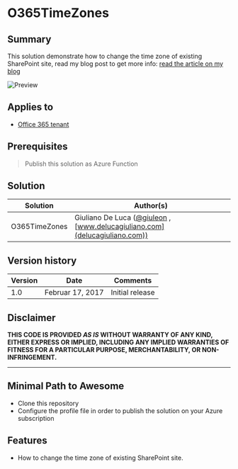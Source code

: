 # O365TimeZones

## Summary
This solution demonstrate how to change the time zone of existing SharePoint site, read my blog post to get more info:
[read the article on my blog](https://delucagiuliano.com/typical-issue-with-regional-settings-for-a-multinational-company-in-office-365)

![Preview](https://delucagiuliano.com/wp-content/uploads/2019/02/Demo2.gif)

## Applies to

* [Office 365 tenant](https://dev.office.com/sharepoint/docs/spfx/set-up-your-development-environment)

## Prerequisites
 
> Publish this solution as Azure Function

## Solution

Solution|Author(s)
--------|---------
O365TimeZones|Giuliano De Luca ([@giuleon](https://twitter.com/giuleon) , [www.delucagiuliano.com](delucagiuliano.com))


## Version history

Version|Date|Comments
-------|----|--------
1.0|Februar 17, 2017|Initial release

## Disclaimer
**THIS CODE IS PROVIDED *AS IS* WITHOUT WARRANTY OF ANY KIND, EITHER EXPRESS OR IMPLIED, INCLUDING ANY IMPLIED WARRANTIES OF FITNESS FOR A PARTICULAR PURPOSE, MERCHANTABILITY, OR NON-INFRINGEMENT.**

---

## Minimal Path to Awesome

- Clone this repository
- Configure the profile file in order to publish the solution on your Azure subscription

## Features

- How to change the time zone of existing SharePoint site.
